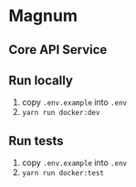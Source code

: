 # Magnum
## Core API Service

## Run locally
1. copy `.env.example` into `.env`
1. `yarn run docker:dev`

## Run tests
1. copy `.env.example` into `.env`
1. `yarn run docker:test`